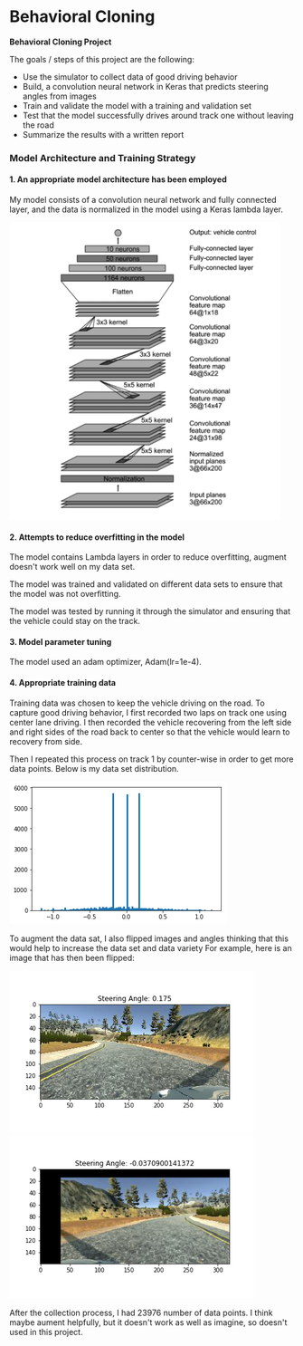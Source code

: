 # **Behavioral Cloning** 

**Behavioral Cloning Project**

The goals / steps of this project are the following:
* Use the simulator to collect data of good driving behavior
* Build, a convolution neural network in Keras that predicts steering angles from images
* Train and validate the model with a training and validation set
* Test that the model successfully drives around track one without leaving the road
* Summarize the results with a written report


[//]: # (Image References)

[image1]: ./examples/data_visualization.png "Data Visualization"
[image3]: ./examples/nvidia_network.png "Nvidia Network"
[image6]: ./examples/original_image.png "Normal Image"
[image7]: ./examples/image_augment.png "Flipped Image"

### Model Architecture and Training Strategy

#### 1. An appropriate model architecture has been employed

My model consists of a convolution neural network and fully connected layer, and the data is normalized in the model using a Keras lambda layer. 

![alt text][image3]

#### 2. Attempts to reduce overfitting in the model

The model contains Lambda layers in order to reduce overfitting, augment doesn't work well on my data set. 

The model was trained and validated on different data sets to ensure that the model was not overfitting. 

The model was tested by running it through the simulator and ensuring that the vehicle could stay on the track.

#### 3. Model parameter tuning

The model used an adam optimizer, Adam(lr=1e-4).

#### 4. Appropriate training data

Training data was chosen to keep the vehicle driving on the road. To capture good driving behavior, I first recorded two laps on track one using center lane driving. I then recorded the vehicle recovering from the left side and right sides of the road back to center so that the vehicle would learn to recovery from side. 

Then I repeated this process on track 1 by counter-wise in order to get more data points. 
Below is my data set distribution.

![alt text][image1]

To augment the data sat, I also flipped images and angles thinking that this would help to increase the data set and data variety For example, here is an image that has then been flipped:

![alt text][image6]
![alt text][image7]


After the collection process, I had 23976 number of data points. I think maybe aument helpfully, but it doesn't work as well as imagine, so doesn't used in this project.
